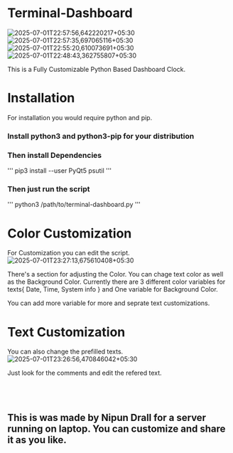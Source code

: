 # Terminal-Dashboard

![2025-07-01T22:57:56,642220217+05:30](https://github.com/user-attachments/assets/77d5e1a5-1cd7-4090-9286-fae53509ff5c)
![2025-07-01T22:57:35,697065116+05:30](https://github.com/user-attachments/assets/0ea185c8-fa4f-4333-9dd6-93d3df07d152)
![2025-07-01T22:55:20,610073691+05:30](https://github.com/user-attachments/assets/58933ce8-ea39-494f-9cf0-1f374732a8ab)
![2025-07-01T22:48:43,362755807+05:30](https://github.com/user-attachments/assets/355ea776-b951-4e38-bc1e-8d116fbae8e4)

This is a Fully Customizable Python Based Dashboard Clock.

# Installation

For installation you would require python and pip.

### Install python3 and python3-pip for your distribution
### Then install Dependencies
''' pip3 install --user PyQt5 psutil '''

### Then just run the script 
''' python3 /path/to/terminal-dashboard.py '''


# Color Customization

For Customization you can edit the script.
![2025-07-01T23:27:13,675610408+05:30](https://github.com/user-attachments/assets/0abd8df2-de2a-4ab4-920d-465b19b91930)

There's a section for adjusting the Color. You can chage text color as well as the Background Color. Currently there are 3 different color variables for texts{ Date, Time, System info } and One variable for Background Color.

You can add more variable for more and seprate text customizations.

# Text Customization

You can also change the prefilled texts.
![2025-07-01T23:26:56,470846042+05:30](https://github.com/user-attachments/assets/6b347f82-0cb9-4e5f-9b71-e57aeae39d24)

Just look for the comments and edit the refered text.

 ## <br/><br/> This is was made by Nipun Drall for a server running on laptop. You can customize and share it as you like. 
